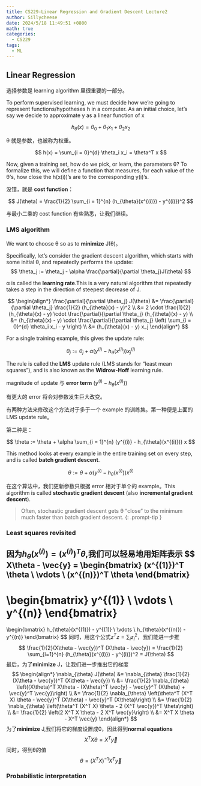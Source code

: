 ```yaml
---
title: CS229-Linear Regression and Gradient Descent Lecture2
author: Sillycheese
date: 2024/5/18 11:49:51 +0800
math: true
categories:
  - CS229
tags:
  - ML
---
```


## Linear Regression

选择参数是 learning algorithm 里很重要的一部分。

To perform supervised learning, we must decide how we’re going to represent functions/hypotheses h in a computer. As an initial choice, let’s say we decide to approximate y as a linear function of x

$$
h_{\theta}(x) = \theta_{0} + \theta_{1}x_{1} + \theta_{2}x_{2}
$$

θ 就是参数，也被称为权重。

$$
h(x) = \sum_{i = 0}^{d} \theta_i x_i = \theta^T x
$$

Now, given a training set, how do we pick, or learn, the parameters θ? To formalize this, we will define a function that measures, for each value of the θ’s, how close the h(x(i))’s are to the corresponding y(i)’s.

没错，就是 **cost function**：

$$
J(\theta) = \frac{1}{2} \sum_{i = 1}^{n} (h_{\theta}(x^{(i)}) - y^{(i)})^2
$$

与最小二乘的 cost function 有些熟悉，让我们继续。

### LMS  algorithm

We want to choose θ so as to **minimize** J(θ)。

Specifically, let’s consider the gradient descent algorithm, which starts with some initial θ, and repeatedly performs the update:
$$
\theta_j := \theta_j - \alpha \frac{\partial}{\partial \theta_j}J(\theta)
$$

α is called the **learning rate**.This is a very natural algorithm that repeatedly takes a step in the direction of steepest decrease of J.

$$
\begin{align*}
 \frac{\partial}{\partial \theta_j} J(\theta) &= \frac{\partial}{\partial  \theta_j} \frac{1}{2} (h_{\theta}(x) - y)^2 \\
 &= 2 \cdot \frac{1}{2} (h_{\theta}(x) - y) \cdot \frac{\partial}{\partial  \theta_j} (h_{\theta}(x) - y) \\
 &= (h_{\theta}(x) - y) \cdot \frac{\partial}{\partial \theta_j} \left(  \sum_{i = 0}^{d} \theta_i x_i - y \right) \\
 &= (h_{\theta}(x) - y) x_j
\end{align*}
$$

For a single training example, this gives the update rule:

$$
\theta_j := \theta_j + \alpha (y^{(i)} - h_{\theta}(x^{(i)})) x^{(i)}_j
$$

The rule is called the **LMS** update rule (LMS stands for “least mean squares”), and is also known as the **Widrow-Hoff** learning rule.

magnitude of update 与 **error term**  $(y^{(i)} - h_{\theta}(x^{(i)}))$ 

有更大的 error 将会对参数发生巨大改变。

有两种方法来修改这个方法对于多于一个 example 的训练集。第一种便是上面的 LMS update rule。

第二种是：

$$
\theta := \theta + \alpha \sum_{i = 1}^{n} (y^{(i)} - h_{\theta}(x^{(i)})) x
$$

This method looks at every example in the entire training set on every step, and is called **batch gradient descent**.

$$
\theta := \theta + \alpha (y^{(i)} - h_{\theta}(x^{(i)})) x^{(i)}
$$

在这个算法中，我们更新参数只根据 error 相对于单个的 example。This algorithm is called **stochastic gradient descent** (also **incremental gradient descent**).

> Often, stochastic gradient descent gets θ “close” to the minimum much faster than batch gradient descent. 
{: .prompt-tip }

### Least squares revisited

因为$h_{\theta}(x^{(i)}) = (x^{(i)})^T \theta$,我们可以轻易地用矩阵表示
$$
X\theta - \vec{y} = 
\begin{bmatrix}
(x^{(1)})^T \theta \\
\vdots \\
(x^{(n)})^T \theta 
\end{bmatrix}
-
\begin{bmatrix}
y^{(1)} \\
\vdots \\
y^{(n)} 
\end{bmatrix}
=
\begin{bmatrix}
h_{\theta}(x^{(1)}) - y^{(1)} \\
\vdots \\
h_{\theta}(x^{(n)}) - y^{(n)}
\end{bmatrix}
$$
同时，用这个公式$z^T z = \sum_i z_i^2$，我们能进一步推
$$
\frac{1}{2}(X\theta - \vec{y})^T (X\theta - \vec{y}) = \frac{1}{2} \sum_{i=1}^{n} (h_{\theta}(x^{(i)}) - y^{(i)})^2 = J(\theta)
$$
最后，为了**minimize** J，让我们进一步推出它的梯度
$$
\begin{align*}
\nabla_{\theta} J(\theta) &= \nabla_{\theta} \frac{1}{2} (X\theta - \vec{y})^T (X\theta - \vec{y}) \\
&= \frac{1}{2} \nabla_{\theta} \left((X\theta)^T X\theta - (X\theta)^T \vec{y} - \vec{y}^T (X\theta) + \vec{y}^T \vec{y}\right) \\
&= \frac{1}{2} \nabla_{\theta} \left(\theta^T (X^T X) \theta - \vec{y}^T (X\theta) - \vec{y}^T (X\theta)\right) \\
&= \frac{1}{2} \nabla_{\theta} \left(\theta^T (X^T X) \theta - 2 (X^T \vec{y})^T \theta\right) \\
&= \frac{1}{2} \left(2 X^T X \theta - 2 X^T \vec{y}\right) \\
&= X^T X \theta - X^T \vec{y}
\end{align*}
$$
为了**minimize** J,我们将它的梯度设置成0，因此得到**normal equations**
$$
X^T X \theta = X^T \vec{y}
$$
同时，得到θ的值
$$
\theta = ({X^T X})^{-1}X^T \vec{y}
$$

### Probabilistic interpretation
